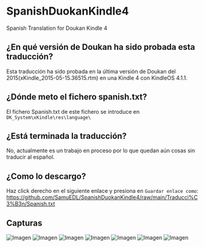 # SpanishDuokanKindle4
Spanish Translation for Doukan Kindle 4

## ¿En qué versión de Doukan ha sido probada esta traducción?

Esta traducción ha sido probada en la última versión de Doukan del 2015(xKindle_2015-05-15.36515.rtm) en una Kindle 4 con KindleOS 4.1.1.

## ¿Dónde meto el fichero spanish.txt?

El fichero Spanish.txt de este fichero se introduce en ` DK_System\xKindle\res\language\`

## ¿Está terminada la traducción?
No, actualmente es un trabajo en proceso por lo que quedan aún cosas sin traducir al español.

## ¿Como lo descargo?
Haz click derecho en el siguiente enlace y presiona en `Guardar enlace como`:
https://github.com/SamuEDL/SpanishDuokanKindle4/raw/main/Traducci%C3%B3n/Spanish.txt

## Capturas
![Imagen](https://github.com/SamuEDL/SpanishDuokanKindle4/blob/main/Imagenes/1.jpg?raw=true)
![Imagen](https://github.com/SamuEDL/SpanishDuokanKindle4/blob/main/Imagenes/2.jpg?raw=true)
![Imagen](https://github.com/SamuEDL/SpanishDuokanKindle4/blob/main/Imagenes/3.jpg?raw=true)
![Imagen](https://github.com/SamuEDL/SpanishDuokanKindle4/blob/main/Imagenes/4.jpg?raw=true)
![Imagen](https://github.com/SamuEDL/SpanishDuokanKindle4/blob/main/Imagenes/5.jpg?raw=true)
![Imagen](https://github.com/SamuEDL/SpanishDuokanKindle4/blob/main/Imagenes/6.jpg?raw=true)
![Imagen](https://github.com/SamuEDL/SpanishDuokanKindle4/blob/main/Imagenes/7.jpg?raw=true)
